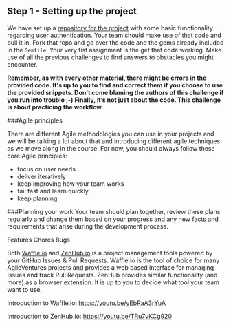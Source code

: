 ## Step 1 - Setting up the project


We have set up a [repository for the project](https://github.com/CraftAcademy/slow_food_sinatra) with some basic functionality regarding user authentication. Your team should make use of that code and pull it in. Fork that repo and go over the code and the gems already included in the `Gemfile`.  Your very fist assignment is the get that code working. Make use of all the previous challenges to find answers to obstacles you might encounter.

**Remember, as with every other material, there might be errors in the provided code. It's up to you to find and correct them if you choose to use the provided snippets. Don't come blaming the authors of this challenge if you run into trouble ;-)
Finally, it’s not just about the code. This challenge is about practicing the workflow.**


###Agile principles

There are different Agile methodologies you can use in your projects and we will be talking a lot about that and introducing different agile techniques as we move along in the course. For now, you should always follow these core Agile principles:

* focus on user needs
* deliver iteratively
* keep improving how your team works
* fail fast and learn quickly
* keep planning

###Planning your work
Your team should plan together, review these plans regularly and change them based on your progress and any new facts and requirements that arise during the development process. 

Features
Chores
Bugs


Both [Waffle.io](https://waffle.io/) and [ZenHub.io](https://www.zenhub.io/) is a project management tools powered by your GitHub Issues & Pull Requests. Waffle.io is the tool of choice for many AgileVentures projects and provides a web based interface for managing Issues and track Pull Requests. ZenHub provides similar functionality (and more) as a browser extension. It is up to you to decide what tool your team want to use.

Introduction to Waffle.io: https://youtu.be/yEbRaA3rYuA

Introduction to ZenHub.io: https://youtu.be/TRu7vKCg920





